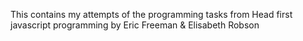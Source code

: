 This contains my attempts of the programming tasks from Head first javascript programming by Eric Freeman & Elisabeth Robson
